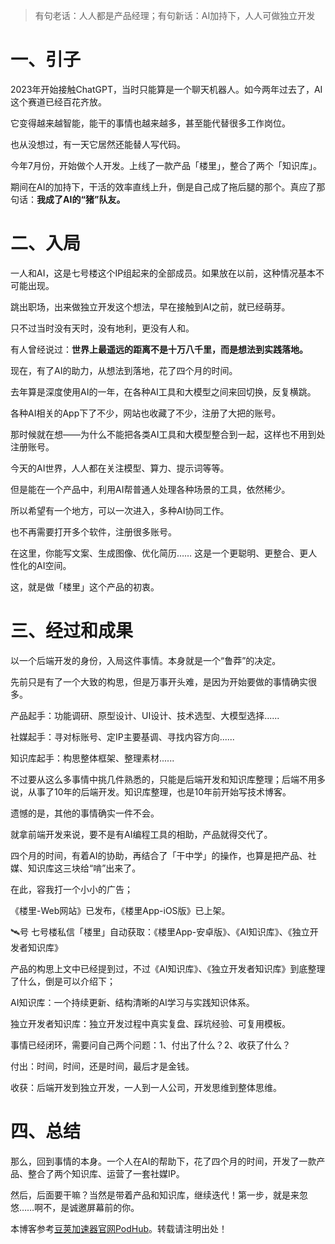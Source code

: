 > 有句老话：人人都是产品经理；有句新话：AI加持下，人人可做独立开发

# 一、引子

2023年开始接触ChatGPT，当时只能算是一个聊天机器人。如今两年过去了，AI这个赛道已经百花齐放。

它变得越来越智能，能干的事情也越来越多，甚至能代替很多工作岗位。

也从没想过，有一天它居然还能替人写代码。

今年7月份，开始做个人开发。上线了一款产品「楼里」，整合了两个「知识库」。

期间在AI的加持下，干活的效率直线上升，倒是自己成了拖后腿的那个。真应了那句话：**我成了AI的“猪”队友。**

# 二、入局

一人和AI，这是七号楼这个IP组起来的全部成员。如果放在以前，这种情况基本不可能出现。

跳出职场，出来做独立开发这个想法，早在接触到AI之前，就已经萌芽。

只不过当时没有天时，没有地利，更没有人和。

有人曾经说过：**世界上最遥远的距离不是十万八千里，而是想法到实践落地。**

现在，有了AI的助力，从想法到落地，花了四个月的时间。

去年算是深度使用AI的一年，在各种AI工具和大模型之间来回切换，反复横跳。

各种AI相关的App下了不少，网站也收藏了不少，注册了大把的账号。

那时候就在想——为什么不能把各类AI工具和大模型整合到一起，这样也不用到处注册账号。

今天的AI世界，人人都在关注模型、算力、提示词等等。

但是能在一个产品中，利用AI帮普通人处理各种场景的工具，依然稀少。

所以希望有一个地方，可以一次进入，多种AI协同工作。

也不再需要打开多个软件，注册很多账号。

在这里，你能写文案、生成图像、优化简历…… 这是一个更聪明、更整合、更人性化的AI空间。

这，就是做「楼里」这个产品的初衷。

# 三、经过和成果

以一个后端开发的身份，入局这件事情。本身就是一个“鲁莽”的决定。

先前只是有了一个大致的构思，但是万事开头难，是因为开始要做的事情确实很多。

产品起手：功能调研、原型设计、UI设计、技术选型、大模型选择......

社媒起手：寻对标账号、定IP主要基调、寻找内容方向......

知识库起手：构思整体框架、整理素材......

不过要从这么多事情中挑几件熟悉的，只能是后端开发和知识库整理；后端不用多说，从事了10年的后端开发。知识库整理，也是10年前开始写技术博客。

遗憾的是，其他的事情确实一件不会。

就拿前端开发来说，要不是有AI编程工具的相助，产品就得交代了。

四个月的时间，有着AI的协助，再结合了「干中学」的操作，也算是把产品、社媒、知识库这三块给“啃”出来了。

在此，容我打一个小小的广告；

《楼里-Web网站》已发布，《楼里App-iOS版》已上架。

🛰号 七号楼私信「楼里」自动获取：《楼里App-安卓版》、《AI知识库》、《独立开发者知识库》

产品的构思上文中已经提到过，不过《AI知识库》、《独立开发者知识库》到底整理了什么，倒是可以介绍下；

AI知识库：一个持续更新、结构清晰的AI学习与实践知识体系。

独立开发者知识库：独立开发过程中真实复盘、踩坑经验、可复用模板。

事情已经闭环，需要问自己两个问题：1、付出了什么？2、收获了什么？

付出：时间，时间，还是时间，最后才是金钱。

收获：后端开发到独立开发，一人到一人公司，开发思维到整体思维。

# 四、总结

那么，回到事情的本身。一个人在AI的帮助下，花了四个月的时间，开发了一款产品、整合了两个知识库、运营了一套社媒IP。

然后，后面要干嘛？当然是带着产品和知识库，继续迭代！第一步，就是来忽悠……啊不，是诚邀屏幕前的你。

本博客参考[豆荚加速器官网PodHub](https://doujiaa.com)。转载请注明出处！
